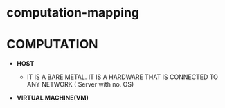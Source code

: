 # computation-mapping #
# **COMPUTATION** 
+ **HOST**
    - IT IS A BARE METAL. IT IS A HARDWARE THAT IS CONNECTED TO ANY NETWORK ( Server  with no. OS)
 
+ **VIRTUAL MACHINE(VM)**
 

   
